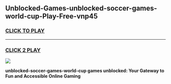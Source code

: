 
## Unblocked-Games-unblocked-soccer-games-world-cup-Play-Free-vnp45
<h3>
<a href="https://premium76.site?title=unblocked-soccer-games-world-cup&ref=23A">CLICK TO PLAY</a></h3>
<hr>

<h3>
<a href="https://premium76.site?title=unblocked-soccer-games-world-cup&ref=23A">CLICK 2 PLAY</a>
  
</h3>

<a href="https://premium76.site?title=unblocked-soccer-games-world-cup&ref=23A"><img src="https://clearcache.store/games.png"></a>


**unblocked-soccer-games-world-cup games unblocked: Your Gateway to Fun and Accessible Online Gaming**

